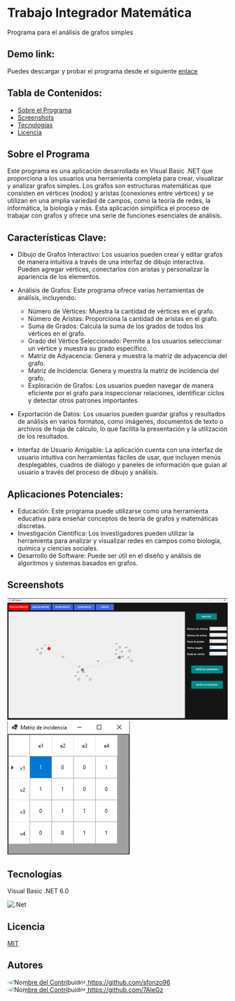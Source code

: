 # Trabajo Integrador Matemática 
Programa para el análisis de grafos simples

## Demo link:
Puedes descargar y probar el programa desde el siguiente [enlace](https://drive.google.com/file/d/1D1_4CbgY0yABackcAiC01YjN5bjCpDnU/view?usp=drive_link)

## Tabla de Contenidos:

- [Sobre el Programa](#sobre-el-programa)
- [Screenshots](#screenshots)
- [Tecnologías](#Tecnologías)
- [Licencia](#licencia)

## Sobre el Programa
Este programa es una aplicación desarrollada en Visual Basic .NET que proporciona a los usuarios una herramienta completa para crear, visualizar y analizar grafos simples. Los grafos son estructuras matemáticas que consisten en vértices (nodos) y aristas (conexiones entre vértices) y se utilizan en una amplia variedad de campos, como la teoría de redes, la informática, la biología y más. Esta aplicación simplifica el proceso de trabajar con grafos y ofrece una serie de funciones esenciales de análisis.

## Características Clave:

- Dibujo de Grafos Interactivo: Los usuarios pueden crear y editar grafos de manera intuitiva a través de una interfaz de dibujo interactiva. Pueden agregar vértices, conectarlos con aristas y personalizar la apariencia de los elementos.

- Análisis de Grafos: Este programa ofrece varias herramientas de análisis, incluyendo:

    - Número de Vértices: Muestra la cantidad de vértices en el grafo.
    - Número de Aristas: Proporciona la cantidad de aristas en el grafo.
    - Suma de Grados: Calcula la suma de los grados de todos los vértices en el grafo.
    - Grado del Vértice Seleccionado: Permite a los usuarios seleccionar un vértice y muestra su grado específico.
    - Matriz de Adyacencia: Genera y muestra la matriz de adyacencia del grafo.
    - Matriz de Incidencia: Genera y muestra la matriz de incidencia del grafo.
    - Exploración de Grafos: Los usuarios pueden navegar de manera eficiente por el grafo para inspeccionar relaciones, identificar ciclos y detectar otros patrones importantes.

- Exportación de Datos: Los usuarios pueden guardar grafos y resultados de análisis en varios formatos, como imágenes, documentos de texto o archivos de hoja de cálculo, lo que facilita la presentación y la utilización de los resultados.

- Interfaz de Usuario Amigable: La aplicación cuenta con una interfaz de usuario intuitiva con herramientas fáciles de usar, que incluyen menús desplegables, cuadros de diálogo y paneles de información que guían al usuario a través del proceso de dibujo y análisis.

## Aplicaciones Potenciales:

- Educación: Este programa puede utilizarse como una herramienta educativa para enseñar conceptos de teoría de grafos y matemáticas discretas.
- Investigación Científica: Los investigadores pueden utilizar la herramienta para analizar y visualizar redes en campos como biología, química y ciencias sociales.
- Desarrollo de Software: Puede ser útil en el diseño y análisis de algoritmos y sistemas basados en grafos.

## Screenshots

<img src="https://github.com/sfonzo96/integrador-matematica-grafos/blob/main/Screenshots/Screenshot1.png">

<img src="https://github.com/sfonzo96/integrador-matematica-grafos/blob/main/Screenshots/Screenshot2.png">

## Tecnologías

Visual Basic .NET 6.0 

![.Net](https://img.shields.io/badge/.NET-5C2D91?style=for-the-badge&logo=.net&logoColor=white)

## Licencia

[MIT](https://github.com/sfonzo96/integrador-matematica-grafos/blob/main/LICENSE)

## Autores

<a href="https://avatars.githubusercontent.com/u/81027188">
   <img src="https://avatars.githubusercontent.com/u/81027188?v=4" alt="Nombre del Contribuidor" width="100" style="border-radius:50%;">
   https://github.com/sfonzo96
</a>

<a href="https://avatars.githubusercontent.com/u/92764868">
   <img src="https://avatars.githubusercontent.com/u/81027188?v=4" alt="Nombre del Contribuidor" width="100" style="border-radius:50%;">
   https://github.com/7AleGz
</a>
